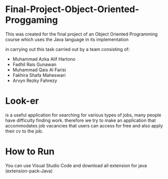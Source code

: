 # Final-Project-Object-Oriented-Proggaming

This was created for the final project of an Object Oriented Programming course which uses the Java language in its implementation

in carrying out this task carried out by a team consisting of:
- Muhammad Azka Alif Hartono
- Fadhil Rais Gunawan
- Muhammad Qais Al Farisi
- Fakhira Shafa Maheswari
- Arvyn Rezky Fahrezy

# Look-er
is a useful application for searching for various types of jobs, many people have difficulty finding work. therefore we try to make an application that accommodates job vacancies that users can access for free and also apply their cv to the job.

# How to Run
You can use Visual Studio Code and download all extension for java (extension-pack-Java)
